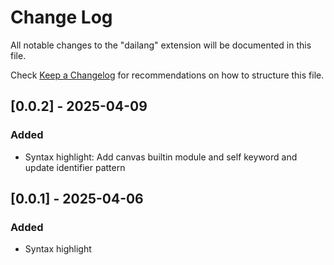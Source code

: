 # Change Log

All notable changes to the "dailang" extension will be documented in this file.

Check [Keep a Changelog](http://keepachangelog.com/) for recommendations on how to structure this file.

## [0.0.2] - 2025-04-09

### Added

- Syntax highlight: Add canvas builtin module and self keyword and update identifier pattern

## [0.0.1] - 2025-04-06

### Added

- Syntax highlight